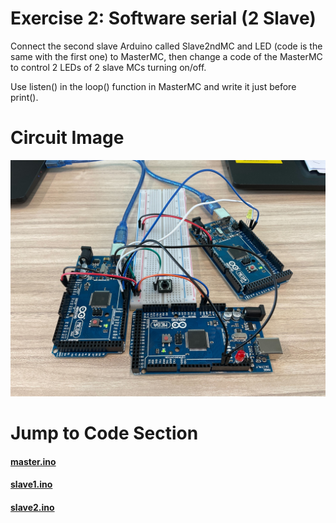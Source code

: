 # Exercise 2: Software serial (2 Slave)

Connect the second slave Arduino called Slave2ndMC and LED (code is the same with the first one) to MasterMC, then change a code of the MasterMC to control 2 LEDs of 2 slave MCs turning on/off.

Use listen() in the loop() function in MasterMC and write it just before print(). 

# Circuit Image

<!-- TODO: Add image -->

![Circuit Image](./Circuit.jpg)

# Jump to Code Section

#### [master.ino](./master/master.ino)

#### [slave1.ino](./slave1/slave1.ino)

#### [slave2.ino](./slave2/slave2.ino)